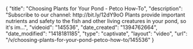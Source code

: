{
    "title": "Choosing Plants for Your Pond - Petco How-To",
    "description": "Subscribe to our channel: http:\/\/bit.ly\/12dY9oO Plants provide important nutrients and safety to the fish and other living creatures in your pond, so it's im...",
    "videoid": "145536",
    "date_created": "1394762664",
    "date_modified": "1418181185",
    "type": "captivate",
    "layout": "video",
    "url": "\/v\/choosing-plants-for-your-pond-petco-how-to\/145536"
}